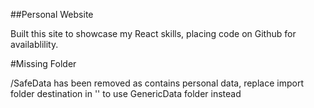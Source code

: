 ##Personal Website

Built this site to showcase my React skills, placing code on Github for availablility.

#Missing Folder

/SafeData has been removed as contains personal data, replace import folder destination in '' to use GenericData folder instead

